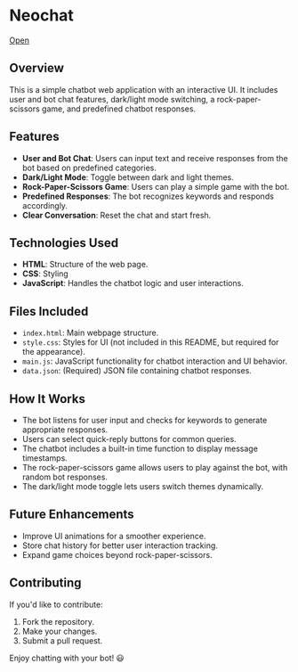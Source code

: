 # Neochat
[Open](https://neochat.surge.sh/)
## Overview
This is a simple chatbot web application with an interactive UI. It includes user and bot chat features, dark/light mode switching, a rock-paper-scissors game, and predefined chatbot responses.

## Features
- **User and Bot Chat**: Users can input text and receive responses from the bot based on predefined categories.
- **Dark/Light Mode**: Toggle between dark and light themes.
- **Rock-Paper-Scissors Game**: Users can play a simple game with the bot.
- **Predefined Responses**: The bot recognizes keywords and responds accordingly.
- **Clear Conversation**: Reset the chat and start fresh.

## Technologies Used
- **HTML**: Structure of the web page.
- **CSS**: Styling
- **JavaScript**: Handles the chatbot logic and user interactions.


## Files Included
- `index.html`: Main webpage structure.
- `style.css`: Styles for UI (not included in this README, but required for the appearance).
- `main.js`: JavaScript functionality for chatbot interaction and UI behavior.
- `data.json`: (Required) JSON file containing chatbot responses.

## How It Works
- The bot listens for user input and checks for keywords to generate appropriate responses.
- Users can select quick-reply buttons for common queries.
- The chatbot includes a built-in time function to display message timestamps.
- The rock-paper-scissors game allows users to play against the bot, with random bot responses.
- The dark/light mode toggle lets users switch themes dynamically.

## Future Enhancements
- Improve UI animations for a smoother experience.
- Store chat history for better user interaction tracking.
- Expand game choices beyond rock-paper-scissors.

## Contributing
If you'd like to contribute:
1. Fork the repository.
2. Make your changes.
3. Submit a pull request.

Enjoy chatting with your bot! 😃

